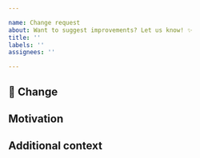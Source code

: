 ```yaml
---

name: Change request
about: Want to suggest improvements? Let us know! ✨
title: ''
labels: ''
assignees: ''

---
```


## 🚀 Change

<!-- A clear and concise description of the proposed change -->

## Motivation

<!-- Please outline the motivation for the proposal. Is your change request related to a problem? If this is related to another GitHub issue, please link here too -->

## Additional context

<!-- Add any other context or screenshots about the change request here. -->
